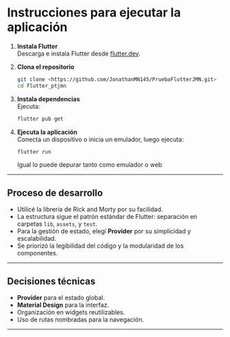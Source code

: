 # Instrucciones para ejecutar la aplicación

1. **Instala Flutter**  
    Descarga e instala Flutter desde [flutter.dev](https://flutter.dev/docs/get-started/install).

2. **Clona el repositorio**  
    ```bash
    git clone <https://github.com/JonathanMN145/PruebaFlutterJMN.git>
    cd flutter_ptjmn
    ```

3. **Instala dependencias**  
    Ejecuta: 
    ```bash
    flutter pub get
    ```

4. **Ejecuta la aplicación**  
    Conecta un dispositivo o inicia un emulador, luego ejecuta:
    ```bash
    flutter run
    ```
    Igual lo puede depurar tanto como emulador o web

---

## Proceso de desarrollo

- Utilicé la libreria de Rick and Morty por su facilidad.
- La estructura sigue el patrón estándar de Flutter: separación en carpetas `lib`, `assets`, y `test`.
- Para la gestión de estado, elegí **Provider** por su simplicidad y escalabilidad.
- Se priorizó la legibilidad del código y la modularidad de los componentes.

---

## Decisiones técnicas

- **Provider** para el estado global.
- **Material Design** para la interfaz.
- Organización en widgets reutilizables.
- Uso de rutas nombradas para la navegación.

---
